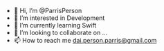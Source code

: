 - 👋 Hi, I’m @ParrisPerson
- 👀 I’m interested in Development
- 🌱 I’m currently learning Swift
- 💞️ I’m looking to collaborate on ...
- 📫 How to reach me dai.person.parris@gmail.com

<!---
ParrisPerson/ParrisPerson is a ✨ special ✨ repository because its `README.md` (this file) appears on your GitHub profile.
You can click the Preview link to take a look at your changes.
--->
